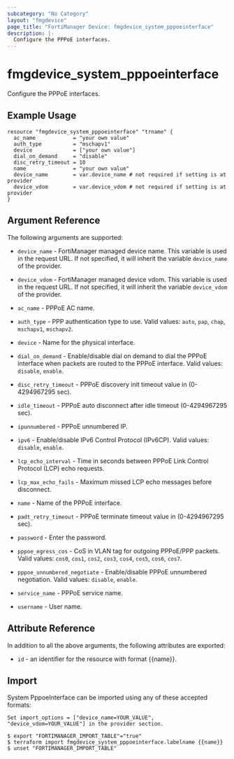 ```yaml
---
subcategory: "No Category"
layout: "fmgdevice"
page_title: "FortiManager Device: fmgdevice_system_pppoeinterface"
description: |-
  Configure the PPPoE interfaces.
---
```


# fmgdevice_system_pppoeinterface
Configure the PPPoE interfaces.

## Example Usage

```hcl
resource "fmgdevice_system_pppoeinterface" "trname" {
  ac_name            = "your own value"
  auth_type          = "mschapv1"
  device             = ["your own value"]
  dial_on_demand     = "disable"
  disc_retry_timeout = 10
  name               = "your own value"
  device_name        = var.device_name # not required if setting is at provider
  device_vdom        = var.device_vdom # not required if setting is at provider
}
```

## Argument Reference


The following arguments are supported:

* `device_name` - FortiManager managed device name. This variable is used in the request URL. If not specified, it will inherit the variable `device_name` of the provider.
* `device_vdom` - FortiManager managed device vdom. This variable is used in the request URL. If not specified, it will inherit the variable `device_vdom` of the provider.

* `ac_name` - PPPoE AC name.
* `auth_type` - PPP authentication type to use. Valid values: `auto`, `pap`, `chap`, `mschapv1`, `mschapv2`.

* `device` - Name for the physical interface.
* `dial_on_demand` - Enable/disable dial on demand to dial the PPPoE interface when packets are routed to the PPPoE interface. Valid values: `disable`, `enable`.

* `disc_retry_timeout` - PPPoE discovery init timeout value in (0-4294967295 sec).
* `idle_timeout` - PPPoE auto disconnect after idle timeout (0-4294967295 sec).
* `ipunnumbered` - PPPoE unnumbered IP.
* `ipv6` - Enable/disable IPv6 Control Protocol (IPv6CP). Valid values: `disable`, `enable`.

* `lcp_echo_interval` - Time in seconds between PPPoE Link Control Protocol (LCP) echo requests.
* `lcp_max_echo_fails` - Maximum missed LCP echo messages before disconnect.
* `name` - Name of the PPPoE interface.
* `padt_retry_timeout` - PPPoE terminate timeout value in (0-4294967295 sec).
* `password` - Enter the password.
* `pppoe_egress_cos` - CoS in VLAN tag for outgoing PPPoE/PPP packets. Valid values: `cos0`, `cos1`, `cos2`, `cos3`, `cos4`, `cos5`, `cos6`, `cos7`.

* `pppoe_unnumbered_negotiate` - Enable/disable PPPoE unnumbered negotiation. Valid values: `disable`, `enable`.

* `service_name` - PPPoE service name.
* `username` - User name.


## Attribute Reference

In addition to all the above arguments, the following attributes are exported:
* `id` - an identifier for the resource with format {{name}}.

## Import

System PppoeInterface can be imported using any of these accepted formats:
```
Set import_options = ["device_name=YOUR_VALUE", "device_vdom=YOUR_VALUE"] in the provider section.

$ export "FORTIMANAGER_IMPORT_TABLE"="true"
$ terraform import fmgdevice_system_pppoeinterface.labelname {{name}}
$ unset "FORTIMANAGER_IMPORT_TABLE"
```

